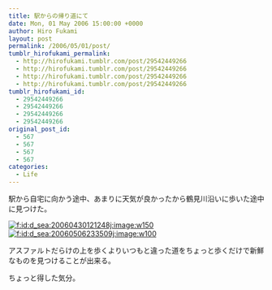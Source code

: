```yaml
---
title: 駅からの帰り道にて
date: Mon, 01 May 2006 15:00:00 +0000
author: Hiro Fukami
layout: post
permalink: /2006/05/01/post/
tumblr_hirofukami_permalink:
  - http://hirofukami.tumblr.com/post/29542449266
  - http://hirofukami.tumblr.com/post/29542449266
  - http://hirofukami.tumblr.com/post/29542449266
  - http://hirofukami.tumblr.com/post/29542449266
tumblr_hirofukami_id:
  - 29542449266
  - 29542449266
  - 29542449266
  - 29542449266
original_post_id:
  - 567
  - 567
  - 567
  - 567
categories:
  - Life
---
```

<div class="section">
  <p>
    駅から自宅に向かう途中、あまりに天気が良かったから鶴見川沿いに歩いた途中に見つけた。
  </p>
  
  <p>
    <a href="http://f.hatena.ne.jp/d_sea/20060430121248" class="hatena-fotolife" target="_blank"><img src="http://cdn-ak.f.st-hatena.com/images/fotolife/d/d_sea/20060430/20060430121248.jpg?w=150" alt="f:id:d_sea:20060430121248j:image:w150" title="f:id:d_sea:20060430121248j:image:w150" class="hatena-fotolife" data-recalc-dims="1" /></a> <a href="http://f.hatena.ne.jp/d_sea/20060506233509" class="hatena-fotolife" target="_blank"><img src="http://cdn-ak.f.st-hatena.com/images/fotolife/d/d_sea/20060506/20060506233509.jpg?w=100" alt="f:id:d_sea:20060506233509j:image:w100" title="f:id:d_sea:20060506233509j:image:w100" class="hatena-fotolife" data-recalc-dims="1" /></a>
  </p>
  
  <p>
    アスファルトだらけの上を歩くよりいつもと違った道をちょっと歩くだけで新鮮なものを見つけることが出来る。
  </p>
  
  <p>
    ちょっと得した気分。
  </p>
</div>